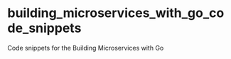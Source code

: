 # building_microservices_with_go_code_snippets
Code snippets for the Building Microservices with Go
